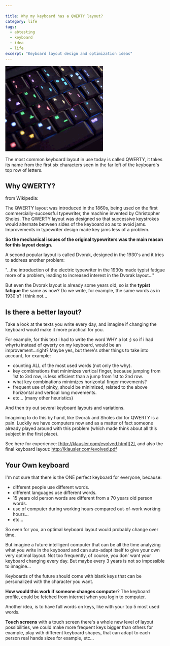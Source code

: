 ```yaml
--- 

title: Why my keyboard has a QWERTY layout?
category: life
tags:
  - abtesting
  - keyboard
  - idea
  - life
excerpt: "Keyboard layout design and optimization ideas"
---
```


![/assets/images/keyb.png][1]

The most common keyboard layout in use today is called QWERTY, it takes its
name from the first six characters seen in the far left of the keyboard's top
row of letters. 

## Why QWERTY?

from Wikipedia:

The QWERTY layout was introduced in the 1860s, being used on the first
commercially-successful typewriter, the machine invented by Christopher
Sholes. The QWERTY layout was designed so that successive keystrokes would
alternate between sides of the keyboard so as to avoid jams. Improvements in
typewriter design made key jams less of a problem.

**So the mechanical issues of the original typewriters was the main reason for this layout design.**

A second popular layout is called Dvorak, designed in the 1930's and it tries
to address another problem:

"...the introduction of the electric typewriter in the 1930s made typist fatigue
more of a problem, leading to increased interest in the Dvorak layout..."

But even the Dvorak layout is already some years old, so is the **typist
fatigue** the same as now? Do we write, for example, the same words as in
1930's? I think not...

## Is there a better layout?

Take a look at the texts you write every day, and imagine if changing the
keyboard would make it more practical for you.

For example, for this text i had to write the word WHY a lot ;) so if i had
whyrtu instead of qwerty on my keyboard, would be an improvement...right? Maybe
yes, but there's other things to take into account, for example:

 * counting ALL of the most used words (not only the why). 
 * key combinations that minimizes vertical finger, because jumping from 1st to 3rd row, is less efficient than a jump from 1st to 2nd row. 
 * what key combinations minimizes horizontal finger movements? 
 * frequent use of pinky, should be minimized, related to the above horizontal and vertical long movements. 
 * etc... (many other heuristics) 

And then try out several keyboard layouts and variations.

Imagining to do this by hand, like Dvorak and Sholes did for QWERTY is a pain.
Luckily we have computers now and as a matter of fact someone already played
around with this problem (which made think about all this subject in the first
place).

See here for experience: [http://klausler.com/evolved.html][2], and also the
final keyboard layout: http://klausler.com/evolved.pdf

## Your Own keyboard

I'm not sure that there is the ONE perfect keyboard for everyone, because:

 * different people use different words. 
 * different languages use different words. 
 * 15 years old person words are different from a 70 years old person words. 
 * use of computer during working hours compared out-of-work working hours...
 * etc...

So even for you, an optimal keyboard layout would probably change over time.

But imagine a future intelligent computer that can be all the time analyzing
what you write in the keyboard and can auto-adapt itself to give your own very
optimal layout. Not too frequently, of course, you don' want your keyboard
changing every day. But maybe every 3 years is not so impossible to imagine...

Keyboards of the future should come with blank keys that can be personalized
with the character you want.

**How would this work if someone changes computer**? The keyboard profile, could be fetched from internet when you login to computer. 

Another idea, is to have full words on keys, like with your top 5 most used
words.

**Touch screens** with a touch screen there's a whole new level of layout possibilities, we could make more frequent keys bigger than others for example, play with different keyboard shapes, that can adapt to each person real hands sizes for example, etc...

   [1]: /assets/images/keyb.png
   [2]: http://klausler.com/evolved.html


